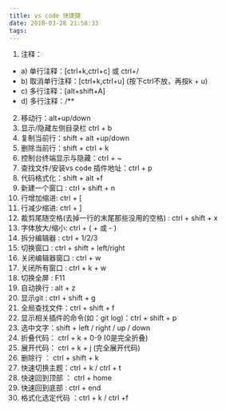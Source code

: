 ```yaml
---
title: vs code 快捷键
date: 2018-03-28 21:58:33
tags:
---
```

1. 注释：
  -   a) 单行注释：[ctrl+k,ctrl+c] 或 ctrl+/
  -   b) 取消单行注释：[ctrl+k,ctrl+u] (按下ctrl不放，再按k + u)
  -   c) 多行注释：[alt+shift+A]
  -   d) 多行注释：/**
2. 移动行：alt+up/down
1. 显示/隐藏左侧目录栏 ctrl + b
1. 复制当前行：shift + alt +up/down
1. 删除当前行：shift + ctrl + k
1. 控制台终端显示与隐藏：ctrl + ~
1. 查找文件/安装vs code 插件地址：ctrl + p
1. 代码格式化：shift + alt +f
1. 新建一个窗口 : ctrl + shift + n
1. 行增加缩进: ctrl + [
1. 行减少缩进: ctrl + ]
1. 裁剪尾随空格(去掉一行的末尾那些没用的空格) : ctrl + shift + x
1. 字体放大/缩小: ctrl + ( + 或 - )
1. 拆分编辑器 : ctrl + 1/2/3
1. 切换窗口 : ctrl + shift + left/right
1. 关闭编辑器窗口 : ctrl + w
1. 关闭所有窗口 : ctrl + k + w
1. 切换全屏 : F11
1. 自动换行 : alt + z
1. 显示git : ctrl + shift + g
1. 全局查找文件：ctrl + shift + f
1. 显示相关插件的命令(如：git log)：ctrl + shift + p
1. 选中文字：shift + left / right / up / down
1. 折叠代码： ctrl + k + 0-9 (0是完全折叠)
1. 展开代码： ctrl + k + j (完全展开代码)
1. 删除行 ： ctrl + shift + k
1. 快速切换主题：ctrl + k / ctrl + t
1. 快速回到顶部 ： ctrl + home
1. 快速回到底部 : ctrl + end
1. 格式化选定代码 ：ctrl + k / ctrl +f